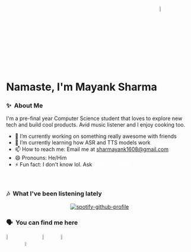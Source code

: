 # Namaste, I'm Mayank Sharma <a href="https://sharmayank.co"><img src="/Users/sharmayank/Downloads/shar-mayank/stuff/namaste.gif" width=6% style="vertical-align: bottom;"></a>


### ✨&nbsp; About Me

I'm a pre-final year Computer Science student that loves to explore new tech and build cool products. Avid music listener and I enjoy cooking too.

- 🔭 I’m currently working on something really awesome with friends
- 🌱 I’m currently learning how ASR and TTS models work
- 📫 How to reach me: Email me at <a href="mailto:sharmayank1608@gmail.com" style="color: yellowgreen">sharmayank1608@gmail.com</a>
- 😄 Pronouns: He/Him
- ⚡ Fun fact: I don't know lol. Ask <a href="https://github.com/gauransh415" style="color: white">@gauransh415</a>
<br>

### 🎶&nbsp; What I've been listening lately

<div align=center>

[![spotify-github-profile](https://spotify-github-profile.kittinanx.com/api/view?uid=31nnp65x2sxb2pctdl574jxc2lte&cover_image=true&theme=default&show_offline=false&background_color=121212&interchange=true)](https://spotify-github-profile.kittinanx.com/api/view?uid=31nnp65x2sxb2pctdl574jxc2lte&redirect=true)

</div>

### 🗣️&nbsp; You can find me here
<a href="https://www.linkedin.com/in/shar-mayank/" target="_blank"><img src="/Users/sharmayank/Downloads/shar-mayank/stuff/linkedin.svg" width=6% style="vertical-align: bottom;"></a>
&nbsp; &nbsp; <a href="https://x.com/sharmayank16" target="_blank"><img src="/Users/sharmayank/Downloads/shar-mayank/stuff/x.svg" width=5.5% style="vertical-align: bottom;"></a>
&nbsp; &nbsp; <a href="https://www.youtube.com/@shar_mayank" target="_blank"><img src="/Users/sharmayank/Downloads/shar-mayank/stuff/Youtube.png" width=6%;></a>
&nbsp; &nbsp; <a href="https://open.spotify.com/user/31nnp65x2sxb2pctdl574jxc2lte?si=Jg4Pl1EMQXWmLB5B7H7rmg" target="_blank"><img src="/Users/sharmayank/Downloads/shar-mayank/stuff/Spotify.png" width=6% style="vertical-align: bottom;"></a>


<!-- #TODO: add tech stack displayer
#TODO: add this week I spent time on thing. ref: https://github.com/abhisheknaiidu/abhisheknaiidu/blob/master/README.md
#TODO: add github stats -->